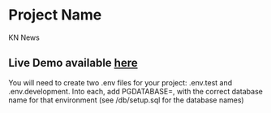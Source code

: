 # Project Name
KN News

## Live Demo available [here](https://kn-news.onrender.com/api)



You will need to create two .env files for your project: .env.test and .env.development. Into each, add PGDATABASE=, with the correct database name for that environment (see /db/setup.sql for the database names)


